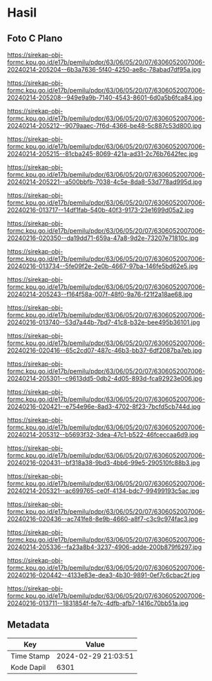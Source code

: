 # Hasil

## Foto C Plano

https://sirekap-obj-formc.kpu.go.id/e17b/pemilu/pdpr/63/06/05/20/07/6306052007006-20240214-205204--6b3a7636-5f40-4250-ae8c-78abad7df95a.jpg

https://sirekap-obj-formc.kpu.go.id/e17b/pemilu/pdpr/63/06/05/20/07/6306052007006-20240214-205208--949e9a9b-7140-4543-8601-6d0a5b6fca84.jpg

https://sirekap-obj-formc.kpu.go.id/e17b/pemilu/pdpr/63/06/05/20/07/6306052007006-20240214-205212--9079aaec-7f6d-4366-be48-5c887c53d800.jpg

https://sirekap-obj-formc.kpu.go.id/e17b/pemilu/pdpr/63/06/05/20/07/6306052007006-20240214-205215--81cba245-8069-421a-ad31-2c76b7642fec.jpg

https://sirekap-obj-formc.kpu.go.id/e17b/pemilu/pdpr/63/06/05/20/07/6306052007006-20240214-205221--a500bbfb-7038-4c5e-8da8-53d778ad995d.jpg

https://sirekap-obj-formc.kpu.go.id/e17b/pemilu/pdpr/63/06/05/20/07/6306052007006-20240216-013717--14df1fab-540b-40f3-9173-23e1699d05a2.jpg

https://sirekap-obj-formc.kpu.go.id/e17b/pemilu/pdpr/63/06/05/20/07/6306052007006-20240216-020350--da19dd71-659a-47a8-9d2e-73207e71810c.jpg

https://sirekap-obj-formc.kpu.go.id/e17b/pemilu/pdpr/63/06/05/20/07/6306052007006-20240216-013734--5fe09f2e-2e0b-4667-97ba-146fe5bd62e5.jpg

https://sirekap-obj-formc.kpu.go.id/e17b/pemilu/pdpr/63/06/05/20/07/6306052007006-20240214-205243--f164f58a-007f-48f0-9a76-f21f2a18ae68.jpg

https://sirekap-obj-formc.kpu.go.id/e17b/pemilu/pdpr/63/06/05/20/07/6306052007006-20240216-013740--53d7a44b-7bd7-41c8-b32e-bee495b36101.jpg

https://sirekap-obj-formc.kpu.go.id/e17b/pemilu/pdpr/63/06/05/20/07/6306052007006-20240216-020416--65c2cd07-487c-46b3-bb37-6df2087ba7eb.jpg

https://sirekap-obj-formc.kpu.go.id/e17b/pemilu/pdpr/63/06/05/20/07/6306052007006-20240214-205301--c9613dd5-0db2-4d05-893d-fca92923e006.jpg

https://sirekap-obj-formc.kpu.go.id/e17b/pemilu/pdpr/63/06/05/20/07/6306052007006-20240216-020421--e754e96e-8ad3-4702-8f23-7bcfd5cb744d.jpg

https://sirekap-obj-formc.kpu.go.id/e17b/pemilu/pdpr/63/06/05/20/07/6306052007006-20240214-205312--b5693f32-3dea-47c1-b522-46fceccaa6d9.jpg

https://sirekap-obj-formc.kpu.go.id/e17b/pemilu/pdpr/63/06/05/20/07/6306052007006-20240216-020431--bf318a38-9bd3-4bb6-99e5-290510fc88b3.jpg

https://sirekap-obj-formc.kpu.go.id/e17b/pemilu/pdpr/63/06/05/20/07/6306052007006-20240214-205321--ac699765-ce0f-4134-bdc7-99499193c5ac.jpg

https://sirekap-obj-formc.kpu.go.id/e17b/pemilu/pdpr/63/06/05/20/07/6306052007006-20240216-020436--ac741fe8-8e9b-4660-a8f7-c3c9c974fac3.jpg

https://sirekap-obj-formc.kpu.go.id/e17b/pemilu/pdpr/63/06/05/20/07/6306052007006-20240214-205336--fa23a8b4-3237-4906-adde-200b879f6297.jpg

https://sirekap-obj-formc.kpu.go.id/e17b/pemilu/pdpr/63/06/05/20/07/6306052007006-20240216-020442--4133e83e-dea3-4b30-9891-0ef7c6cbac2f.jpg

https://sirekap-obj-formc.kpu.go.id/e17b/pemilu/pdpr/63/06/05/20/07/6306052007006-20240216-013711--1831854f-fe7c-4dfb-afb7-1416c70bb51a.jpg


## Metadata

| Key        | Value               |
| ---------- | ------------------- |
| Time Stamp | 2024-02-29 21:03:51 |
| Kode Dapil | 6301                |



